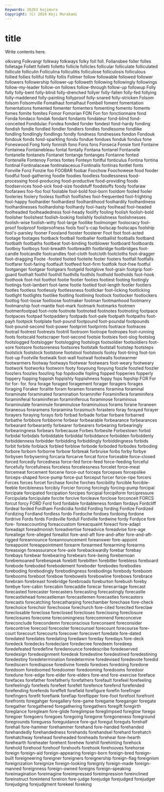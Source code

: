 ```yaml
---
Keywords: 26263 kojimura
Copyright: (C) 2024 Koji Murakami
---
```


# title

Write contents here.



olkvang Folkvangr folkway folkways folky foll
foll. Follansbee foller folles folletage Follett folletti folletto follicle follicles
follicular folliculate folliculated follicule folliculin Folliculina folliculitis folliculose folliculosis folliculous
follied follies folliful follily follis Follmer follow followable followed follower
followers followership follower-up followeth following followingly followings follow-my-leader follow-on follows
follow-through follow-up followup Folly folly folly-bent folly-blind folly-drenched follyer folly-fallen
folly-fed follying folly-maddened folly-painting follyproof folly-snared folly-stricken Folsom folsom Folsomville
Fomalhaut fomalhaut Fombell foment fomentation fomentations fomented fomenter fomenters fomenting
fomento foments fomes fomite fomites Fomor Fomorian FON Fon fon
fonctionnaire fond Fonda fondaco fondak fondant fondants fondateur fond-blind fond-conceited
Fonddulac Fondea fonded fonder fondest fond-hardy fonding fondish fondle fondled
fondler fondlers fondles fondlesome fondlike fondling fondlingly fondlings fondly fondness
fondnesses fondon Fondouk fondouk fonds fond-sparkling fondu fondue fondues fonduk
fondus fone Foneswood Fong fonly fonnish fono Fons fons Fonseca
Fonsie font Fontaine Fontainea Fontainebleau fontal fontally Fontana fontanel Fontanelle
fontanelle fontanels Fontanet fontange fontanges Fontanne fonted Fontenelle Fontenoy Fontes
fontes Fonteyn fontful fonticulus Fontina fontina fontinal Fontinalaceae fontinalaceous Fontinalis
fontinas fontlet fonts Fonville Fonz Fonzie foo FOOBAR foobar Foochow
Foochowese food fooder foodful food-gathering foodie foodies foodless foodlessness food-processing
food-producing food-productive food-providing foods foodservices food-sick food-size foodstuff foodstuffs foody
foofaraw foofaraws foo-foo fool foolable fool-bold fool-born fooldom fooled fooler
fooleries foolery fooless foolfish foolfishes fool-frequented fool-frighting fool-happy foolhardier foolhardiest
foolhardihood foolhardily foolhardiness foolhardinesses foolhardiship foolhardy fool-hasty foolhead fool-headed foolheaded
foolheadedness fool-heady foolify fooling foolish foolish-bold foolisher foolishest foolish-looking foolishly
foolishness foolishnesses foolish-wise foolish-witty fool-large foollike foolmonger foolocracy fool-proof foolproof
foolproofness fools fool's-cap foolscap foolscaps foolship fool's-parsley fooner Foosland fooster
foosterer Foot foot foot-acted footage footages footback football footballer footballist
footballs footband footbath footbaths footbeat foot-binding footblower footboard footboards footboy
footboys foot-breadth footbreadth footbridge footbridges foot-candle footcandle footcandles foot-cloth footcloth
footcloths foot-dragger foot-dragging Foote -footed footed footeite footer footers footfall
footfalls footfarer foot-faring footfault footfeed foot-firm footfolk foot-free footful footganger
footgear footgears footgeld footglove foot-grain footgrip foot-guard foothalt foothil foothill
foothills foothils foothold footholds foot-hook foothook foot-hot foothot footie footier
footies footiest footing footingly footings foot-lambert foot-lame footle footled foot-length
footler footlers footles footless footlessly footlessness footlicker foot-licking footlicking footlight
footlights footlike footling footlining footlock footlocker footlockers footlog foot-loose footloose
footmaker footman footmanhood footmanry footmanship foot-mantle foot-mark footmark footmarks footmen
footmenfootpad foot-note footnote footnoted footnotes footnoting footpace footpaces footpad footpaddery
footpads foot-pale footpath footpaths foot-payh footpick footplate foot-pound footpound foot-poundal
footpounds foot-pound-second foot-power footprint footprints footrace footraces footrail footrest footrests
footrill footroom footrope footropes foot-running foots footscald footscraper foot-second footsie
footsies foot-slog footslog footslogged footslogger footslogging footslogs footsoldier footsoldiers foot-sore
footsore footsoreness footsores footstalk footstall footstep footsteps footstick footstock footstone
footstool footstools footsy foot-tiring foot-ton foot-up Footville footwalk foot-wall footwall
footwalls footwarmer footwarmers footway footways footwear footwears foot-weary footweary footwork
footworks footworn footy fooyoung fooyung foozle foozled foozler foozlers foozles
foozling fop fopdoodle fopling fopped fopperies fopperly foppery fopping foppish
foppishly foppishness foppy fops fopship FOR For for for- for.
fora forage foraged foragement forager foragers forages foraging Foraker foralite
foram foramen foramens foramina foraminal foraminate foraminated foramination foraminifer Foraminifera
foraminifera foraminiferal foraminiferan foraminiferous foraminose foraminous foraminulate foraminule foraminulose foraminulous
forams forane foraneen foraneous foraramens foraramina forasmuch forastero foray forayed
forayer forayers foraying forays forb forbad forbade forbar forbare forbarred
forbathe forbbore forbborne forbear forbearable forbearance forbearances forbearant forbearantly forbearer
forbearers forbearing forbearingly forbearingness forbears forbecause Forbes forbesite Forbestown forbid
forbidal forbidals forbiddable forbiddal forbiddance forbidden forbiddenly forbiddenness forbidder forbidding
forbiddingly forbiddingness forbids forbit forbite forblack forbled forblow forbode forboded
forbodes forboding forbore forborn forborne forbow forbreak forbruise forbs forby
forbye forbysen forbysening forcaria forcarve forcat force forceable force-closed forced
forcedly forcedness force-fed force-feed force-feeding forceful forcefully forcefulness forceless forcelessness
forcelet force-meat forcemeat forcement forcene force-out forceps forcepses forcepslike forceps-shaped
force-pump force-put forceput forcer force-ripe forcers Forces forces forcet forchase
forche forches forcibility forcible forcible-feeble forcibleness forcibly Forcier forcing forcingly
forcing-pump forcipal forcipate forcipated forcipation forcipes forcipial forcipiform forcipressure Forcipulata
forcipulate forcite forcive forcleave forclose forconceit FORCS forcut forcy FORD
Ford ford fordable fordableness fordam fordays Fordcliff fordeal forded Fordham
Fordicidia fordid Fording fording Fordize Fordized Fordizing Fordland fordless fordo
Fordoche fordoes fordoing fordone fordrive Fords fords Fordsville fordull Fordville
fordwine fordy Fordyce fore fore- foreaccounting foreaccustom foreacquaint foreact fore-adapt
foreadapt foreadmonish foreadvertise foreadvice foreadvise fore-age foreallege fore-alleged foreallot fore-and-aft
fore-and-after fore-and-aft-rigged foreannounce foreannouncement foreanswer fore-appoint foreappoint foreappointment forearm forearmed
forearming forearms foreassign foreassurance fore-axle forebackwardly forebar forebay forebays forebear
forebearing forebears fore-being forebemoan forebemoaned forebespeak forebitt forebitten forebitter forebless
foreboard forebode foreboded forebodement foreboder forebodes forebodies foreboding forebodingly forebodingness
forebodings forebody foreboom forebooms foreboot forebow forebowels forebowline forebows forebrace
forebrain forebreast forebridge forebroads foreburton forebush foreby forebye fore-cabin forecabin
forecaddie forecar forecarriage forecast forecasted forecaster forecasters forecasting forecastingly forecastle
forecastlehead forecastleman forecastlemen forecastles forecastors forecasts forecatching forecatharping forechamber forechase
fore-check forechoice forechoir forechoose forechurch fore-cited forecited foreclaw foreclosable foreclose
foreclosed forecloses foreclosing foreclosure foreclosures forecome forecomingness forecommend foreconceive foreconclude
forecondemn foreconscious foreconsent foreconsider forecontrive forecool forecooler forecounsel forecount forecourse
fore-court forecourt forecourts forecover forecovert foredate fore-dated foredated foredates foredating
foredawn foreday foredays fore-deck foredeck foredecks foredeclare foredecree foredeem foredeep
foredefeated foredefine foredenounce foredescribe foredeserved foredesign foredesignment foredesk foredestine foredestined
foredestining foredestiny foredetermination foredetermine foredevised foredevote foredid forediscern foredispose foredivine
foredo foredoes foredoing foredone foredoom foredoomed foredoomer foredooming foredooms foredoor
foredune fore-edge fore-elder fore-elders fore-end fore-exercise foreface forefaces forefather forefatherly
forefathers forefault forefeel forefeeling forefeelingly forefeels forefeet forefelt forefence forefend
forefended forefending forefends foreffelt forefield forefigure forefin forefinger forefingers forefit
foreflank foreflap foreflipper fore-foot forefoot forefront forefronts foregahger foregallery fore-game
foregame foreganger foregate foregather foregathered foregathering foregathers foregift foregirth foreglance
foregleam fore-glide foreglimpse foreglimpsed foreglow forego foregoer foregoers foregoes foregoing
foregone foregoneness foreground foregrounds foreguess foreguidance fore-gut foregut foreguts forehalf
forehall fore-hammer forehammer forehand fore-handed forehanded forehandedly forehandedness forehands forehandsel
forehard forehatch forehatchway forehead foreheaded foreheads forehear fore-hearth forehearth foreheater
forehent forehew forehill forehinting forehock forehold forehood forehoof forehoofs forehook
forehooves forehorse foreign foreign-aid foreign-appearing foreign-born foreign-bred foreign-built foreigneering foreigner
foreigners foreignership foreign-flag foreignism foreignization foreignize foreign-looking foreignly foreign-made foreign-manned
foreignness foreign-owned foreigns foreign-speaking foreimagination foreimagine foreimpressed foreimpression foreinclined foreinstruct
foreintend foreiron fore-judge forejudge forejudged forejudger forejudging forejudgment forekeel foreking
